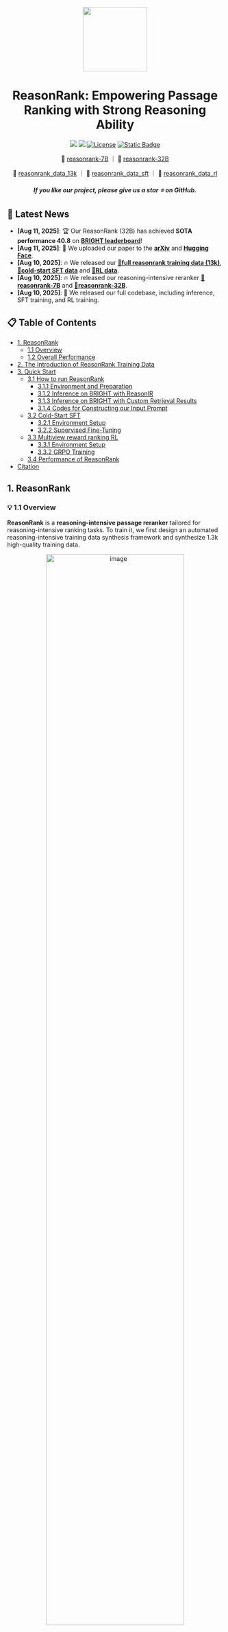 <div align=center>
<img src="https://8421bcd.oss-cn-beijing.aliyuncs.com/img/e7634ead8cbe41e0aa55f34334327fb3.png" width="150px">
</div>
<h1 align="center"> ReasonRank: Empowering Passage Ranking with Strong Reasoning Ability</a></h1>

<div align="center">
<a href="https://arxiv.org/abs/2412.14574" target="_blank"><img src=https://img.shields.io/badge/Paper-arXiv-b5212f.svg?logo=arxiv></a>
<a href="https://img.shields.io/badge/Paper-Hugging%20Face-yellow?logo=huggingface" target="_blank"><img src=https://img.shields.io/badge/Paper-Hugging%20Face-yellow?logo=huggingface></a>
<a href="https://opensource.org/licenses/MIT"><img alt="License" src="https://img.shields.io/badge/LICENSE-MIT-green.svg"></a>
<a href="https://www.python.org/downloads/release/python-3100/"><img alt="Static Badge" src="https://img.shields.io/badge/Python-3.10+-blue.svg"></a>
</div>
<p align="center">
🤗 <a href="https://huggingface.co/liuwenhan/reasonrank-7B" target="_blank">reasonrank-7B</a> ｜
🤗 <a href="https://huggingface.co/liuwenhan/reasonrank-32B" target="_blank">reasonrank-32B</a> 
  </p>
<p align="center">
🤗 <a href="https://huggingface.co/datasets/liuwenhan/reasonrank_data_13k" target="_blank">reasonrank_data_13k</a> ｜
🤗 <a href="https://huggingface.co/datasets/liuwenhan/reasonrank_data_sft" target="_blank">reasonrank_data_sft</a> ｜
🤗 <a href="https://huggingface.co/datasets/liuwenhan/reasonrank_data_rl" target="_blank">reasonrank_data_rl</a>
</p>
<h5 align="center"> If you like our project, please give us a star ⭐ on GitHub.</h5>

## 📣 Latest News

- **[Aug 11, 2025]**: 🏆 Our ReasonRank (32B) has achieved **SOTA performance 40.8** on **[BRIGHT leaderboard](https://brightbenchmark.github.io/)**!
- **[Aug 11, 2025]**: 📄 We uploaded our paper to the **[arXiv](https://arxiv.org/pdf/2505.16410)** and **[Hugging Face](https://huggingface.co/papers/2505.16410)**.
- **[Aug 10, 2025]**: 🔥 We released our **[🤗full reasonrank training data (13k)](https://huggingface.co/datasets/liuwenhan/reasonrank_data_13k)**, **[🤗cold-start SFT data](https://huggingface.co/datasets/liuwenhan/reasonrank_data_sft)** and **[🤗RL data](https://huggingface.co/datasets/liuwenhan/reasonrank_data_rl)**.
- **[Aug 10, 2025]**: 🔥 We released our reasoning-intensive reranker **[🤗reasonrank-7B](https://huggingface.co/liuwenhan/reasonrank-7B)** and **[🤗reasonrank-32B](https://huggingface.co/liuwenhan/reasonrank-32B)**.
- **[Aug 10, 2025]**: 🚀 We released our full codebase, including inference, SFT training, and RL training.

## 📋 Table of Contents

- [1. ReasonRank](#1-reasonrank)
  - [1.1 Overview](#11-overview)
  - [1.2 Overall Performance](#12-overall-performance)
- [2. The Introduction of ReasonRank Training Data](#2-the-introduction-of-reasonrank-training-data)
- [3. Quick Start](#3-quick-start)
  - [3.1 How to run ReasonRank](#31-how-to-run-reasonrank)
    - [3.1.1 Environment and Preparation](#311-environment-and-preparation)
    - [3.1.2 Inference on BRIGHT with ReasonIR](#312-inference-on-bright-with-reasonir)
    - [3.1.3 Inference on BRIGHT with Custom Retrieval Results](#313-inference-on-bright-with-custom-retrieval-results)
    - [3.1.4 Codes for Constructing our Input Prompt](#314-codes-for-constructing-our-input-prompt)
  - [3.2 Cold-Start SFT](#32-cold-start-sft)
    - [3.2.1 Environment Setup](#321-environment-setup)
    - [3.2.2 Supervised Fine-Tuning](#322-supervised-fine-tuning)
  - [3.3 Multiview reward ranking RL](#33-multiview-reward-ranking-rl)
    - [3.3.1 Environment Setup](#331-environment-setup)
    - [3.3.2 GRPO Training](#332-grpo-training)
  - [3.4 Performance of ReasonRank](#34-performance-of-reasonrank)
- [Citation](#citation)

## 1. ReasonRank

### 💡 1.1 Overview

**ReasonRank** is a **reasoning-intensive passage reranker** tailored for reasoning-intensive ranking tasks. To train it, we first design an automated reasoning-intensive training data synthesis framework and synthesize 1.3k high-quality training data.

<p align="center">
<img width="80%" alt="image" src="https://8421bcd.oss-cn-beijing.aliyuncs.com/img/image-20250809002302377.png" />
</p>



Based on the training data, we design a two-stage training approach including **cold-start SFT** and **multi-view ranking reward RL** to inject listwise ranking ability to our ReasonRank.

<p align="center">
<img width="80%" alt="image" src="https://8421bcd.oss-cn-beijing.aliyuncs.com/img/image-20250809002546838.png" />
</p>


### 📊 1.2 Overall Performance

When using ReasonIR as initial passage retriever, our ReasonRank demonstrates strong overall ranking performance on BRIGHT benchmark, while showing superior efficiency compared with pointwise reasoning-intensive reranker Rank1.

<p align="center">
<img width="50%" alt="image" src="https://8421bcd.oss-cn-beijing.aliyuncs.com/img/image-20250809003636871.png" />
</p>


Besides, when using a higher-quality retrieval results (RaDeR + BM25 hybrid, provided by [RaDeR](https://github.com/Debrup-61/RaDeR/blob/main/BRIGHT_score_files/RaDeR-gte-Qwen2-LLMq_CoT_lexical/aops/hybrid_BM25_Rader.json)), our ReasonRank (32B) achieves SOTA performance **40.8** on [BRIGHT leaderboard](https://brightbenchmark.github.io/).

## 📂 2. The Introduction of ReasonRank Training Data

An important contribution of our work is our reasoning-intensive training data ([reasonrank_data_13k](https://huggingface.co/datasets/liuwenhan/reasonrank_data_13k)). The dataset fields of ``training_data_all.jsonl`` are as follows:

#### **Dataset Fields & Descriptions**

1. **`dataset`** *(str)*
   - The dataset name of each piece of data (e.g., `"math-qa"`).
2. **`qid`** *(str)*
   - The query ID. The content is provided in ``id_query/`` directory.
3. **`initial_list`** *(List[str])*
   - The initial list of passage IDs before DeepSeek-R1 reranking. The content of each passage ID is provided in ``id_doc/`` directory.
4. **`final_list`** *(List[str])*
   - The re-ranked list of passage IDs after listwisely reranking with DeepSeek-R1.
   - Reflects the improved ranking based on reasoning-enhanced relevance scoring.
5. **`reasoning`** *(str)*
   - A  **step-by-step reasoning chain** outputted by DeepSeek-R1 while performing the listwise reranking.
6. **`relevant_docids`** *(List[str])*
   - The ids of relevant passages in ``initial_list`` mined by DeepSeek-R1. The remaining passage ids in ``initial_list`` are irrelevant ones. 
   - Note that **`relevant_docids`** are not necessarily ranked at the top of **`final_list`** by the DeepSeek-R1, which may stem from inconsistencies in DeepSeek-R1’s judgments. To address this, you can apply the **self-consistency data filtering** technique proposed in our paper to select higher-quality data.

#### **Example Entry**

```json
{
  "dataset": "math-qa",
  "qid": "math_1001",
  "initial_list": ["math_test_intermediate_algebra_808", "math_train_intermediate_algebra_1471", ...],
  "final_list": ["math_test_intermediate_algebra_808", "math_test_intermediate_algebra_1678", ...],
  "reasoning": "Okay, I need to rank the 20 passages based on their relevance...",
  "relevant_docids": ["math_test_intermediate_algebra_808", "math_train_intermediate_algebra_1471", "math_train_intermediate_algebra_993"]
}
```

#### **Application**

1. Training passage reranker: Given the reranked passage list, one can use our data to train a listwise reranker
2. Training passage retriever: Using the **`relevant_docids`** and the remaining irrelevant ids, one can train a passage retriever.

## ⚡ 3. Quick Start

### **📘** 3.1 How to run ReasonRank

> Note that the results of reproducing ReasonRank may vary slightly due to the randomness of sampling strategy and different versions of vllm.

#### 3.1.1 Environment and Preparation

##### Environment

In this step, we will describe the required packages for inferencing with ReasonRank. Please install the following packages.

```bash
# recommend:
# Python: Version >= 3.10
# CUDA: Version >= 12.0
pip install vllm==0.8.5.post1+cu121
pip install ftfy
pip install pyserini==0.20.0
pip install dacite
pip install pytrec-eval
pip install packaging
pip install rbo
pip install openai
pip install tenacity
pip install datasets
pip install faiss_gpu==1.7.3
pip install qwen_omni_utils
pip install blobfile
```

##### Preparation

**a.** After installing the necessary packages, remember to **update** the ``WORKSPACE_DIR`` and ``PROJECT_DIR`` (both should be absolute paths) in ``config.py``. These two parameters will be used both in our inference codes and training codes. Here is a recommended directory structure:

```bash
{WORKSPACE_DIR}
├── trained_models
│   ├── reasonrank-7B
│   └── reasonrank-32B
├── data
│   ├── bright
└── {PROJECT_DIR} (i.e., {WORKSPACE_DIR}/reasonrank)
    ├── run_rank_llm.sh
    └── run_rank_llm.py
    └── LLaMA-Factory
    └── ...
```

**b.** Download the bright.zip from [here](https://drive.google.com/file/d/1VKhHeiThCbziBbtMV-AOEfMjgFR7kYa5/view?usp=sharing) which contains the corpus of BRIGHT datasets, unzip it and put it under ``{WORKSPACE_DIR}/data`` directory.

**c. ** Install jdk (we use jdk-11.0.8 in our work, other versions will also be okey)

#### 3.1.2 Inference on BRIGHT with ReasonIR

For running [reasonrank-7B](https://huggingface.co/liuwenhan/reasonrank-7B) or [reasonrank-32B](https://huggingface.co/liuwenhan/reasonrank-32B), please first download the corresponding model checkpoint and put it under ``{WORKSPACE_DIR}/trained_models`` directory. Then, run the following command under ``{PROJECT_DIR}``.

```shell
bash run_rank_llm.sh
```

The script ``run_rank_llm.sh`` includes the running command for both models.

#### 3.1.3 Inference on BRIGHT with Custom Retrieval Results

To inference with custom retrieval results, you need to put the TREC-format retrieval result files under directory ``runs/{dataset}/{file_name}``. The ``file_name`` of each dataset **must be the same**, such as custom.txt. Then specify the parameter ``retrieval_results_name`` as ``{file_name}``. The whole script is shown in run_rank_llm.sh file.

#### 3.1.4 Codes for Constructing our Input Prompt

The core codes for constructing our ReasonRank prompt is shown in ``create_prompt`` function in ``rerank/rank_listwise_os_llm.py`` file. **If you reproduce ReasonRank in your own project, please strictly use the same method for constructing the prompt to ensure ReasonRank's performance.**

```python
def create_prompt(self, result: Result, rank_start: int, rank_end: int) -> Tuple[str, int]:
    query = result.query.text
    qid = result.query.qid
    query = self._replace_number(query).strip()
    num = len(result.candidates[rank_start:rank_end])
    max_length = self.max_passage_length

    #################### core codes for constructing the input ####################
    messages = []
    if self.args.prompt_mode == str(PromptMode.RANK_GPT_reasoning):  # for non-reasoning model such as qwen2.5
        messages.append({"role": "system", "content": self.prompt_info['system_prompt_reasoning']})
    elif self.args.prompt_mode in [str(PromptMode.RANK_GPT), str(PromptMode.RANK_GPT_qwen3)]:
        messages.append({"role": "system", "content": self.prompt_info['system_prompt']})

    prefix = add_prefix_prompt(promptmode=self.prompt_mode, query=query, num=num)
    rank = 0
    input_context = f"{prefix}\n"
    for cand in result.candidates[rank_start:rank_end]:
        rank += 1
        content = convert_doc_to_prompt_content(self._tokenizer, cand.doc, max_length, truncate_by_word=False)
        input_context += f"[{rank}] {content}\n"

    input_context += add_post_prompt(promptmode=self.prompt_mode, query=query, num=num)
    messages.append({"role": "user", "content": input_context})
    prompt = self._tokenizer.apply_chat_template(messages, tokenize=False, add_generation_prompt=True)
    prompt = fix_text(prompt)
    #################### core codes for constructing the input ####################

    num_tokens = self.get_num_tokens(prompt)
    return prompt, num_tokens
```

### ❄️ 3.2 Cold-Start SFT

#### 3.2.1 Environment Setup

In this step, we will describe how to perform a cold start SFT using the Llama Factory repository. Please first set up the environment for [Llama Factory](https://github.com/hiyouga/LLaMA-Factory).

```bash
cd LLaMA-Factory
pip install -e ".[torch,metrics]" --no-build-isolation
```

#### 3.2.2 Supervised Fine-Tuning


1. Download our SFT dataset from [🤗reasonrank_data_sft](https://huggingface.co/datasets/liuwenhan/reasonrank_data_sft) and place it in `LLaMA-Factory/data/reasonrank_sft-data.json`. We have pre-define the dataset in `dataset_info.json`.
2. For full training (i.e., reasonrank-7B), complete the path information in `LLaMA-Factory/examples/train_full/qwen_full_sft.yaml`. The file content should be as follows:

```yaml
### model
model_name_or_path: {YOUR_BACKBONE_MODEL_PATH}/Qwen2.5-7B-Instruct
trust_remote_code: true

### method
stage: sft
do_train: true
finetuning_type: full
deepspeed: examples/deepspeed/ds_z3_config.json  # choices: [ds_z0_config.json, ds_z2_config.json, ds_z3_config.json]

### dataset
dataset: reasonrank_sft-data
template: qwen
cutoff_len: 23552
overwrite_cache: true
preprocessing_num_workers: 16
dataloader_num_workers: 4

### output
output_dir: {YOUR_MODEL_SAVE_PATH}
logging_steps: 10
# save_steps: 500
plot_loss: true
overwrite_output_dir: true
save_only_model: true
report_to: none  # choices: [none, wandb, tensorboard, swanlab, mlflow]

### train
per_device_train_batch_size: 1
gradient_accumulation_steps: 8
learning_rate: 5e-6
num_train_epochs: 5.0
lr_scheduler_type: cosine
warmup_ratio: 0.1
bf16: true
ddp_timeout: 180000000
resume_from_checkpoint: null
save_strategy: epoch
```

​		After completing the information, you can fine-tune the model using the following command:

```shell
cd LLaMA-Factory
bash run_train.sh
```

3. For lora training (i.e., reasonrank-32B), complete the path information in `LLaMA-Factory/examples/train_lora/qwen_lora_sft.yaml`. The file content should be as follows:

```yaml
### model
model_name_or_path: {YOUR_BACKBONE_MODEL_PATH}/Qwen2.5-32B-Instruct
trust_remote_code: true

### method
stage: sft
do_train: true
finetuning_type: lora
lora_rank: 32
lora_alpha: 32
lora_target: all
deepspeed: examples/deepspeed/ds_z3_config.json

### dataset
dataset: reasonrank_sft-data
template: qwen
cutoff_len: 23552
overwrite_cache: true
preprocessing_num_workers: 16
dataloader_num_workers: 4

### output
output_dir: {YOUR_MODEL_SAVE_PATH}
logging_steps: 10
# save_steps: 500
plot_loss: true
overwrite_output_dir: true
save_only_model: true
report_to: none  # choices: [none, wandb, tensorboard, swanlab, mlflow]

### train
per_device_train_batch_size: 1
gradient_accumulation_steps: 8
learning_rate: 1.0e-4
num_train_epochs: 7.0
lr_scheduler_type: cosine
warmup_ratio: 0.1
bf16: true
ddp_timeout: 180000000
resume_from_checkpoint: null
save_strategy: epoch
```

​		After completing the information, you can fine-tune the model using the following command:

```shell
cd LLaMA-Factory
bash run_train_lora.sh
```

---

### 🔥 3.3 Multi-reward ranking RL

In this step, we will load the cold-start model for GRPO training. We use [VERL](https://github.com/volcengine/verl) frameworks for RL training.


#### 3.3.1. Environment Setup

 you can install our additional environment as follow: 

```bash
cd verl  # we use verl==0.4.0
bash scripts/install_vllm_sglang_mcore.sh
USE_MEGATRON=0 bash scripts/install_vllm_sglang_mcore.sh
pip install --no-deps -e .
```

#### 3.3.2. GRPO Training

> Our multi-view ranking reward is implemented in the ``verl/verl/utils/reward_score/ranking.py``. 

**a.** Remember to update the pattern file path in ``verl/verl/utils/reward_score/ranking.py`` with the absolute path of our project reasonrank.

```python
pattern = toml.load('{YOUR_PROJECT_DIR}/listwise_prompt_r1.toml')['pattern']
```

**b.** Update the ``YOUR_PROJECT_DIR`` in ``verl/scripts/merge.sh`` with the absolute path of our project reasonrank.

**c.** Download our RL dataset from [🤗reasonrank_data_rl](https://huggingface.co/datasets/liuwenhan/reasonrank_data_rl) and place the training set file and validation file in `verl/data/`. 

**d.** Run the following command to train ReasonRank (7B):

```shell
bash train_grpo.sh
```

Remember to change the ``actor_rollout_ref.model.path`` to the path of your SFT model and ``trainer.default_local_dir`` to the model saving path.

**e.** Run the following command to train ReasonRank (32B) with lora:

```shell
bash train_grpo_lora.sh
```

Remember to change the ``actor_rollout_ref.model.path`` to the path of your SFT model and ``trainer.default_local_dir`` to the model saving path.

### 📊 3.4 Performance of ReasonRank

<p align="center">
<img width="90%" alt="image" src="https://8421bcd.oss-cn-beijing.aliyuncs.com/img/image-20250810163757771.png" />
</p>

## 📄 Citation

If you find this work helpful, please cite our papers:

```bibtex

```


## 🤝 Acknowledge

The inference codes and training implementation build upon [RankLLM](https://github.com/castorini/rank_llm), [Llama Factory](https://github.com/hiyouga/LLaMA-Factory) and [verl](https://github.com/volcengine/verl). Our work is based on the [Qwen2.5](https://huggingface.co/Qwen/Qwen2.5-7B-Instruct) model series, and we sincerely thank the Qwen team for their outstanding contributions to the open-source community.


## 📄 License

This project is released under the [MIT License](LICENSE).

## 📞 Contact

For any questions or feedback, please reach out to us at [lwh@ruc.edu.cn](lwh@ruc.edu.cn).

## Star History

[![Star History Chart](https://api.star-history.com/svg?repos=8421bcd/reasonrank&type=Date)](https://www.star-history.com/#8421bcd/reasonrank&Date)

